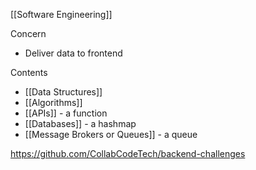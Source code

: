 [[Software Engineering]]

Concern
* Deliver data to frontend

Contents
- [[Data Structures]]
- [[Algorithms]]
- [[APIs]] - a function
- [[Databases]] - a hashmap
- [[Message Brokers or Queues]] - a queue




https://github.com/CollabCodeTech/backend-challenges